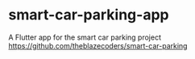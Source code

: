 # smart-car-parking-app
A Flutter app for the smart car parking project https://github.com/theblazecoders/smart-car-parking

